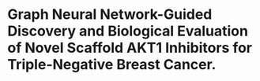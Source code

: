 
# Graph Neural Network-Guided Discovery and Biological Evaluation of Novel Scaffold AKT1 Inhibitors for Triple-Negative Breast Cancer.
